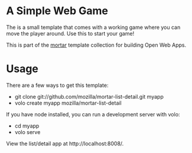 
# A Simple Web Game

The is a small template that comes with a working game where you can
move the player around. Use this to start your game!

This is part of the [mortar](https://github.com/mozilla/mortar/)
template collection for building Open Web Apps.

# Usage

There are a few ways to get this template:

* git clone git://github.com/mozilla/mortar-list-detail.git myapp
* volo create myapp mozilla/mortar-list-detail

If you have node installed, you can run a development server with volo:

* cd myapp
* volo serve

View the list/detail app at http://localhost:8008/.
